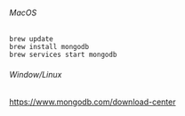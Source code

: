 ###### MacOS
```
brew update
brew install mongodb
brew services start mongodb
```
  
###### Window/Linux
https://www.mongodb.com/download-center  
  
  
  

